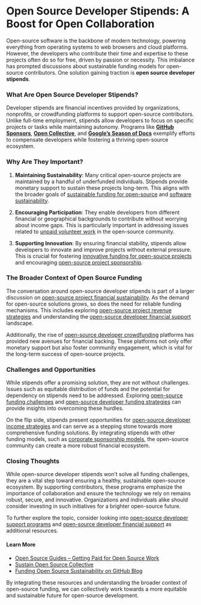 # Open Source Developer Stipends: A Boost for Open Collaboration

Open-source software is the backbone of modern technology, powering everything from operating systems to web browsers and cloud platforms. However, the developers who contribute their time and expertise to these projects often do so for free, driven by passion or necessity. This imbalance has prompted discussions about sustainable funding models for open-source contributors. One solution gaining traction is **open source developer stipends**.

### What Are Open Source Developer Stipends?

Developer stipends are financial incentives provided by organizations, nonprofits, or crowdfunding platforms to support open-source contributors. Unlike full-time employment, stipends allow developers to focus on specific projects or tasks while maintaining autonomy. Programs like [**GitHub Sponsors**](https://github.com/sponsors), [**Open Collective**](https://opencollective.com/), and [**Google’s Season of Docs**](https://developers.google.com/season-of-docs) exemplify efforts to compensate developers while fostering a thriving open-source ecosystem.

### Why Are They Important?

1. **Maintaining Sustainability**: Many critical open-source projects are maintained by a handful of underfunded individuals. Stipends provide monetary support to sustain these projects long-term. This aligns with the broader goals of [sustainable funding for open-source](https://www.license-token.com/wiki/sustainable-funding-for-open-source) and [software sustainability](https://www.license-token.com/wiki/software-sustainability).

2. **Encouraging Participation**: They enable developers from different financial or geographical backgrounds to contribute without worrying about income gaps. This is particularly important in addressing issues related to [unpaid volunteer work](https://www.license-token.com/wiki/unpaid-volunteer-work) in the open-source community.

3. **Supporting Innovation**: By ensuring financial stability, stipends allow developers to innovate and improve projects without external pressure. This is crucial for fostering [innovative funding for open-source projects](https://www.license-token.com/wiki/innovative-funding-for-open-source-projects) and encouraging [open-source project sponsorship](https://www.license-token.com/wiki/open-source-project-sponsorship-opportunities).

### The Broader Context of Open Source Funding

The conversation around open-source developer stipends is part of a larger discussion on [open-source project financial sustainability](https://www.license-token.com/wiki/open-source-project-financial-sustainability-tips). As the demand for open-source solutions grows, so does the need for reliable funding mechanisms. This includes exploring [open-source project revenue strategies](https://www.license-token.com/wiki/open-source-project-revenue-strategies) and understanding the [open-source developer financial support](https://www.license-token.com/wiki/open-source-developer-financial-support) landscape.

Additionally, the rise of [open-source developer crowdfunding](https://www.license-token.com/wiki/open-source-developer-crowdfunding) platforms has provided new avenues for financial backing. These platforms not only offer monetary support but also foster community engagement, which is vital for the long-term success of open-source projects.

### Challenges and Opportunities

While stipends offer a promising solution, they are not without challenges. Issues such as equitable distribution of funds and the potential for dependency on stipends need to be addressed. Exploring [open-source funding challenges](https://www.license-token.com/wiki/open-source-funding-challenges) and [open-source developer funding strategies](https://www.license-token.com/wiki/open-source-developer-funding-strategies) can provide insights into overcoming these hurdles.

On the flip side, stipends present opportunities for [open-source developer income strategies](https://www.license-token.com/wiki/open-source-developer-income-strategies) and can serve as a stepping stone towards more comprehensive funding solutions. By integrating stipends with other funding models, such as [corporate sponsorship models](https://www.license-token.com/wiki/corporate-sponsorship-models), the open-source community can create a more robust financial ecosystem.

### Closing Thoughts

While open-source developer stipends won’t solve all funding challenges, they are a vital step toward ensuring a healthy, sustainable open-source ecosystem. By supporting contributors, these programs emphasize the importance of collaboration and ensure the technology we rely on remains robust, secure, and innovative. Organizations and individuals alike should consider investing in such initiatives for a brighter open-source future.

To further explore the topic, consider looking into [open-source developer support programs](https://www.license-token.com/wiki/open-source-developer-support-programs) and [open-source developer financial support](https://www.license-token.com/wiki/open-source-developer-financial-support) as additional resources.

#### Learn More

- [Open Source Guides – Getting Paid for Open Source Work](https://opensource.guide/getting-paid/)
- [Sustain Open Source Collective](https://sustainoss.org)
- [Funding Open Source Sustainability on GitHub Blog](https://github.blog/2019-05-23-funding-open-source-sustainability/)

By integrating these resources and understanding the broader context of open-source funding, we can collectively work towards a more equitable and sustainable future for open-source development.